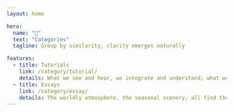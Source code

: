 ```yaml
---
layout: home

hero:
  name: "👀"
  text: "Categories"
  tagline: Group by similarity, clarity emerges naturally

features:
  - title: Tutorials
    link: /category/tutorial/
    details: What we see and hear, we integrate and understand; what we think and realize, we put into writing.
  - title: Essays
    link: /category/essay/
    details: The worldly atmosphere, the seasonal scenery, all find their way into my heart.
---
```

